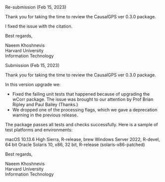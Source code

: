 Re-submission (Feb 15, 2023)

Thank you for taking the time to review the CausalGPS ver 0.3.0 package. 

I fixed the issue with the citation. 

Best regards,   

Naeem Khoshnevis   
Harvard University   
Information Technology   


Submission (Feb 15, 2023)

Thank you for taking the time to review the CausalGPS ver 0.3.0 package. 

In this version upgrade we:

- Fixed the failing unit tests that happened because of upgrading the wCorr package. The issue was brought to our attention by Prof Brian Ripley and Paul Bailey (Thanks.) 
- We dropped one of the processing flags, which we gave a deprecation warning in the previous release.


The package passes all tests and checks successfully. Here is a sample of test platforms and environments:

macOS 10.13.6 High Sierra, R-release, brew
Windows Server 2022, R-devel, 64 bit
Oracle Solaris 10, x86, 32 bit, R-release (solaris-x86-patched)


Best regards,   

Naeem Khoshnevis   
Harvard University   
Information Technology    
